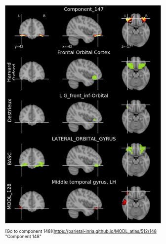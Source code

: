 


![147](preliminary/147.jpg "Component 147")

[Go to component 148](https://parietal-inria.github.io/MODL_atlas/512/148 "Component 148"